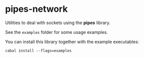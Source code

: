 # pipes-network

Utilities to deal with sockets using the **pipes** library.

See the `examples` folder for some usage examples.

You can install this library together with the example executables:

    cabal install --flags=examples
